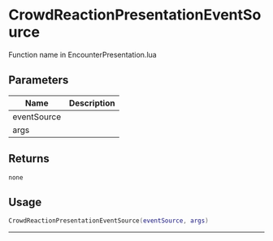 # CrowdReactionPresentationEventSource

Function name in EncounterPresentation.lua

## Parameters

| Name        | Description |
| ----------- | ----------- |
| eventSource |             |
| args        |             |

## Returns

`none`

## Usage

```lua
CrowdReactionPresentationEventSource(eventSource, args)
```

---
